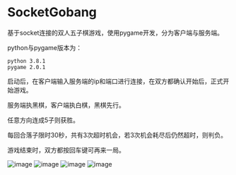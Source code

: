 # SocketGobang
基于socket连接的双人五子棋游戏，使用pygame开发，分为客户端与服务端。

python与pygame版本为：
```
python 3.8.1
pygame 2.0.1
```

启动后，在客户端输入服务端的ip和端口进行连接，在双方都确认开始后，正式开始游戏。

服务端执黑棋，客户端执白棋，黑棋先行。

任意方向连成5子则获胜。

每回合落子限时30秒，共有3次超时机会，若3次机会耗尽后仍然超时，则判负。

游戏结束时，双方都按回车键可再来一局。

![image](https://user-images.githubusercontent.com/58203257/119249879-d9ffa900-bbce-11eb-9b0e-72c2cc149a1e.png)
![image](https://user-images.githubusercontent.com/58203257/119249906-16cba000-bbcf-11eb-923d-b5272a1827d0.png)
![image](https://user-images.githubusercontent.com/58203257/119249910-1df2ae00-bbcf-11eb-8a97-9a240ea8557b.png)
![image](https://user-images.githubusercontent.com/58203257/119249926-382c8c00-bbcf-11eb-9655-adaa1caa636a.png)
